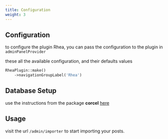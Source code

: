 ```yaml
---
title: Configuration
weight: 3
---
```


## Configuration

to configure the plugin Rhea, you can pass the configuration to the plugin in `adminPanelProvider`

these all the available configuration, and their defaults values

```php
RheaPlugin::make()
    ->navigationGroupLabel('Rhea')
```

## Database Setup 

use the instructions from the package **corcel** [here](https://github.com/corcel/corcel#-database-setup)

## Usage

visit the url `/admin/importer` to start importing your posts.


